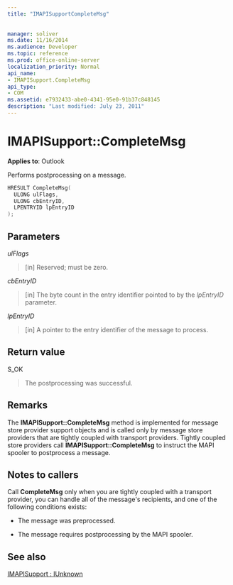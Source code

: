 ```yaml
---
title: "IMAPISupportCompleteMsg"
 
 
manager: soliver
ms.date: 11/16/2014
ms.audience: Developer
ms.topic: reference
ms.prod: office-online-server
localization_priority: Normal
api_name:
- IMAPISupport.CompleteMsg
api_type:
- COM
ms.assetid: e7932433-abe0-4341-95e0-91b37c848145
description: "Last modified: July 23, 2011"
---
```


# IMAPISupport::CompleteMsg

  
  
**Applies to**: Outlook 
  
Performs postprocessing on a message. 
  
```cpp
HRESULT CompleteMsg(
  ULONG ulFlags,
  ULONG cbEntryID,
  LPENTRYID lpEntryID
);
```

## Parameters

 _ulFlags_
  
> [in] Reserved; must be zero.
    
 _cbEntryID_
  
> [in] The byte count in the entry identifier pointed to by the  _lpEntryID_ parameter. 
    
 _lpEntryID_
  
> [in] A pointer to the entry identifier of the message to process.
    
## Return value

S_OK 
  
> The postprocessing was successful.
    
## Remarks

The **IMAPISupport::CompleteMsg** method is implemented for message store provider support objects and is called only by message store providers that are tightly coupled with transport providers. Tightly coupled store providers call **IMAPISupport::CompleteMsg** to instruct the MAPI spooler to postprocess a message. 
  
## Notes to callers

Call **CompleteMsg** only when you are tightly coupled with a transport provider, you can handle all of the message's recipients, and one of the following conditions exists: 
  
- The message was preprocessed.
    
- The message requires postprocessing by the MAPI spooler.
    
## See also



[IMAPISupport : IUnknown](imapisupportiunknown.md)

